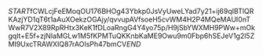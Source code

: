 $START$fCWLcjFeEMoqOU176BHOg43Ybkp0JsVyUweLYad7y21+ij69qIBTlQRKAzjYD1qT6t1aAuXOekzOGAjy/qvvupAVfsoeH5cvWM4H2P4MQeMAUI0nTWwR7V2X89RpRHtx3KeK1fDLoaRngG4Y4yo75p/H9jSbYWXMH9PWw+mOkgqlt+E5f+zjNIaMGLw1M5fKPMTuQKKnbKaME9Owu9m0Fbp6hSEJeV1g2l5ZMI9UxcTRAWXIQ87rAOIsPh47bmCV$END$